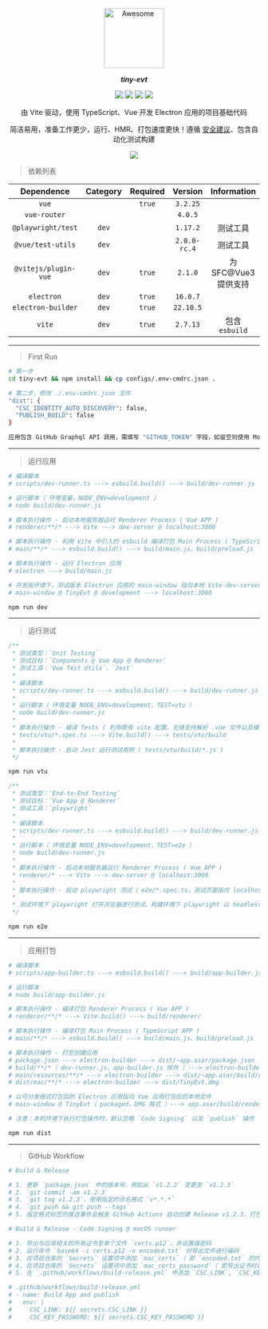 <div align="center">
  <img width="120" src="main/resources/icons/icon.png" alt="Awesome">
  <p><b><i>tiny-evt</i></b></p>
  <p>
    <img src=https://github.com/neatfx/tiny-evt/workflows/Lint/badge.svg>
    <img src=https://github.com/neatfx/tiny-evt/workflows/Test/badge.svg>
    <img src=https://github.com/neatfx/tiny-evt/workflows/Release/badge.svg>
    <img src=https://github.com/neatfx/tiny-evt/workflows/Build%20&%20Publish/badge.svg>
  </p>
  <p>由 Vite 驱动，使用 TypeScript、Vue 开发 Electron 应用的项目基础代码</p>
  <p>简洁易用，准备工作更少，运行、HMR、打包速度更快！遵循 <a href="https://www.electronjs.org/docs/tutorial/security">安全建议</a>、包含自动化测试构建</p>
  <img src="screenshot.png" />
</div>

> 依赖列表

| Dependence          | Category  | Required | Version          | Information |
| :---:               |:---:      |:---:     |:---:             |:---:|
| `vue`               |           | `true`   | `3.2.25`         |
| `vue-router`        |           |          | `4.0.5`          |
| `@playwright/test`  | `dev`     |          | `1.17.2`         | 测试工具
| `@vue/test-utils`   | `dev`     |          | `2.0.0-rc.4`     | 测试工具
| `@vitejs/plugin-vue`| `dev`     | `true`   | `2.1.0`          | 为 SFC@Vue3 提供支持
| `electron`          | `dev`     | `true`   | `16.0.7`         |
| `electron-builder`  | `dev`     | `true`   | `22.10.5`        |
| `vite`              | `dev`     | `true`   | `2.7.13`         | 包含 `esbuild`

---

> First Run

```bash
# 第一步
cd tiny-evt && npm install && cp configs/.env-cmdrc.json .

# 第二步，修改 ./.env-cmdrc.json 文件
"dist": {
  "CSC_IDENTITY_AUTO_DISCOVERY": false,
  "PUBLISH_BUILD": false
}

应用包含 GitHub Graphql API 调用，需填写 "GITHUB_TOKEN" 字段，如留空则使用 Mock 数据代替真实请求
```

---

> 运行应用

```bash
# 编译脚本
# scripts/dev-runner.ts ---> esbuild.build() ---> build/dev-runner.js

# 运行脚本（ 环境变量，NODE_ENV=development ）
# node build/dev-runner.js

# 脚本执行操作 - 启动本地服务器运行 Renderer Process ( Vue APP )
# renderer/**/* ---> Vite ---> dev-server @ localhost:3000

# 脚本执行操作 - 利用 Vite 中引入的 esbuild 编译打包 Main Process ( TypeScript APP )
# main/**/* ---> esbuild.build() ---> build/main.js、build/preload.js

# 脚本执行操作 - 运行 Electron 应用
# electron ---> build/main.js

# 开发版环境下，测试版本 Electron 应用的 main-window 指向本地 Vite-dev-server
# main-window @ TinyEvt @ development ---> localhost:3000

npm run dev
```

---

> 运行测试

```js
/**
 * 测试类型：`Unit Testing`
 * 测试目标：`Components @ Vue App @ Renderer`
 * 测试工具：`Vue Test Utils`、`Jest`
 *
 * 编译脚本
 * scripts/dev-runner.ts ---> esbuild.build() ---> build/dev-runner.js
 *
 * 运行脚本（ 环境变量 NODE_ENV=development、TEST=vtu ）
 * node build/dev-runner.js
 *
 * 脚本执行操作 - 编译 Tests ( 利用既有 vite 配置，无缝支持解析 .vue 文件以及编译 TypeScript )
 * tests/vtu/*.spec.ts ---> Vite.build() ---> tests/vtu/build
 *
 * 脚本执行操作 - 启动 Jest 运行测试用例 ( tests/vtu/build/*.js )
 */

npm run vtu
```

```js
/**
 * 测试类型：`End-to-End Testing`
 * 测试目标：`Vue App @ Renderer`
 * 测试工具：`playwright`
 *
 * 编译脚本
 * scripts/dev-runner.ts ---> esbuild.build() ---> build/dev-runner.js
 *
 * 运行脚本（ 环境变量 NODE_ENV=development、TEST=e2e ）
 * node build/dev-runner.js
 *
 * 脚本执行操作 - 启动本地服务器运行 Renderer Process ( Vue APP )
 * renderer/* ---> Vite ---> dev-server @ localhost:3000
 *
 * 脚本执行操作 - 启动 playwright 测试（ e2e/*.spec.ts，测试页面指向 localhost:3000 ）
 *
 * 测试环境下 playwright 打开浏览器进行测试，构建环境下 playwright 以 headless 模式运行方式
 */

npm run e2e
```

---

> 应用打包

```bash
# 编译脚本
# scripts/app-builder.ts ---> esbuild.build() ---> build/app-builder.js

# 运行脚本
# node build/app-builder.js

# 脚本执行操作 - 编译打包 Renderer Process ( Vue APP )
# renderer/**/* ---> Vite.build() ---> build/renderer/

# 脚本执行操作 - 编译打包 Main Process ( TypeScript APP )
# main/**/* ---> esbuild.build() ---> build/main.js、build/preload.js

# 脚本执行操作 - 打包创建应用
# package.json ---> electron-builder ---> dist/~app.asar/package.json
# build/**/*（ dev-runner.js、app-builder.js 除外 ）---> electron-builder ---> dist/~app.asar/build/
# main/resources/**/* ---> electron-builder ---> dist/~app.asar/build/resources/
# dist/mac/**/* ---> electron-builder ---> dist/TinyEvt.dmg

# 以可分发格式打包后的 Electron 应用指向 Vue 应用打包后的本地文件
# main-window @ TinyEvt（ packaged，DMG 格式 ）---> app.asar/build/renderer/index.html

# 注意：本机环境下执行打包操作时，默认忽略 `Code Signing` 以及 `publish` 操作

npm run dist
```

---

> GitHub Workflow

```bash
# Build & Release

# 1. 更新 `package.json` 中的版本号，例如从 `v1.2.2` 变更至 `v1.2.3`
# 2. `git commit -am v1.2.3`
# 3. `git tag v1.2.3`，使用指定的命名格式 `v*.*.*`
# 4. `git push && git push --tags`
# 5. 指定格式标签的推送事件会触发 GitHub Actions 自动创建 Release v1.2.3、打包生成不同平台格式的应用并发布
```

```bash
# Build & Release - Code Signing @ macOS runner

# 1. 导出与应用相关的所有证书至单个文件 `certs.p12`，并设置强密码
# 2. 运行命令 `base64 -i certs.p12 -o encoded.txt` 对导出文件进行编码
# 3. 在项目仓库的 `Secrets` 设置项中添加 `mac_certs`（ 即 `encoded.txt` 的内容 ）
# 4. 在项目仓库的 `Secrets` 设置项中添加 `mac_certs_password`（ 即导出证书时设置的密码 ）
# 5. 在 `.github/workflows/build-release.yml` 中添加 `CSC_LINK`, `CSC_KEY_PASSWORD` 环境变量配置

# .github/workflows/build-release.yml
# - name: Build App and publish
#   env: |
#     CSC_LINK: ${{ secrets.CSC_LINK }}
#     CSC_KEY_PASSWORD: ${{ secrets.CSC_KEY_PASSWORD }}
```
